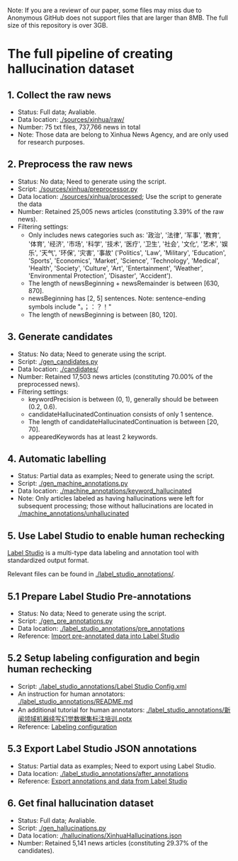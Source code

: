 Note: If you are a reviewr of our paper, some files may miss due to Anonymous GitHub does not support files that are larger than 8MB. The full size of this repository is over 3GB.

# The full pipeline of creating hallucination dataset

## 1. Collect the raw news

- Status: Full data; Avaliable.
- Data location: [./sources/xinhua/raw/](./sources/xinhua/raw/)
- Number: 75 txt files, 737,766 news in total
- Note: Those data are belong to Xinhua News Agency, and are only used for research purposes.

## 2. Preprocess the raw news

- Status: No data; Need to generate using the script.
- Script: [./sources/xinhua/preprocessor.py](./sources/xinhua/preprocessor.py)
- Data location: [./sources/xinhua/processed](./sources/xinhua/processed); Use the script to generate the data
- Number: Retained 25,005 news articles (constituting 3.39% of the raw news).
- Filtering settings:
  - Only includes news categories such as: '政治', '法律', '军事', '教育', '体育', '经济', '市场', '科学', '技术', '医疗', '卫生', '社会', '文化', '艺术', '娱乐', '天气', '环保', '灾害', '事故' ('Politics', 'Law', 'Military', 'Education', 'Sports', 'Economics', 'Market', 'Science', 'Technology', 'Medical', 'Health', 'Society', 'Culture', 'Art', 'Entertainment', 'Weather', 'Environmental Protection', 'Disaster', 'Accident').
  - The length of newsBeginning + newsRemainder is between [630, 870].
  - newsBeginning has [2, 5] sentences. Note: sentence-ending symbols include "。；：？！"
  - The length of newsBeginning is between [80, 120].

## 3. Generate candidates

- Status: No data; Need to generate using the script.
- Script: [./gen_candidates.py](./gen_candidates.py)
- Data location: [./candidates/](./candidates/)
- Number: Retained 17,503 news articles (constituting 70.00% of the preprocessed news).
- Filtering settings:
  - keywordPrecision is between (0, 1), generally should be between (0.2, 0.6).
  - candidateHallucinatedContinuation consists of only 1 sentence.
  - The length of candidateHallucinatedContinuation is between [20, 70].
  - appearedKeywords has at least 2 keywords.

## 4. Automatic labelling

- Status: Partial data as examples; Need to generate using the script.
- Script: [./gen_machine_annotations.py](./gen_machine_annotations.py)
- Data location: [./machine_annotations/keyword_hallucinated](./machine_annotations/keyword_hallucinated)
- Note: Only articles labeled as having hallucinations were left for subsequent processing; those without hallucinations are located in [./machine_annotations/unhallucinated](./machine_annotations/unhallucinated)

## 5. Use Label Studio to enable human rechecking

[Label Studio](https://labelstud.io/) is a multi-type data labeling and annotation tool with standardized output format.

Relevant files can be found in [./label_studio_annotations/](./label_studio_annotations/).

## 5.1 Prepare Label Studio Pre-annotations

- Status: No data; Need to generate using the script.
- Script: [./gen_pre_annotations.py](./gen_pre_annotations.py)
- Data location: [./label_studio_annotations/pre_annotations](./label_studio_annotations/pre_annotations)
- Reference: [Import pre-annotated data into Label Studio](https://labelstud.io/guide/predictions)

## 5.2 Setup labeling configuration and begin human rechecking

- Script: [./label_studio_annotations/Label Studio Config.xml](./label_studio_annotations/Label%20Studio%20Config.xml)
- An instruction for human annotators: [./label_studio_annotations/README.md](./label_studio_annotations/README.md)
- An additional tutorial for human annotators: [./label_studio_annotations/新闻领域机器续写幻觉数据集标注培训.pptx](./label_studio_annotations/新闻领域机器续写幻觉数据集标注培训.pptx)
- Reference: [Labeling configuration](https://labelstud.io/guide/setup)

## 5.3 Export Label Studio JSON annotations

- Status: Partial data as examples; Need to export using Label Studio.
- Data location: [./label_studio_annotations/after_annotations](./label_studio_annotations/after_annotations)
- Reference: [Export annotations and data from Label Studio](https://labelstud.io/guide/export)

## 6. Get final hallucination dataset

- Status: Full data; Avaliable.
- Script: [./gen_hallucinations.py](./gen_hallucinations.py)
- Data location: [./hallucinations/XinhuaHallucinations.json](./hallucinations/XinhuaHallucinations.json)
- Number: Retained 5,141 news articles (constituting 29.37% of the candidates).
